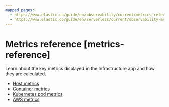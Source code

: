 ```yaml
---
mapped_pages:
  - https://www.elastic.co/guide/en/observability/current/metrics-reference.html
  - https://www.elastic.co/guide/en/serverless/current/observability-metrics-reference.html
---
```


# Metrics reference [metrics-reference]

Learn about the key metrics displayed in the Infrastructure app and how they are calculated.

* [Host metrics](/reference/data-analysis/observability/observability-host-metrics.md)
* [Container metrics](/reference/data-analysis/observability/observability-container-metrics.md)
* [Kubernetes pod metrics](/reference/data-analysis/observability/observability-kubernetes-pod-metrics.md)
* [AWS metrics](/reference/data-analysis/observability/observability-aws-metrics.md)





